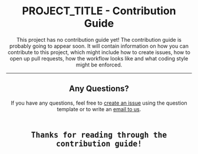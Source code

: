 <h1 align="center" style="padding-top: 2px;">PROJECT_TITLE - Contribution Guide</h1>

<p align="center">
    This project has no contribution guide yet! The contribution guide is probably going to appear soon. It will contain information on how you can contribute to this project, which might include how to create issues, how to open up pull requests, how the workflow looks like and what coding style might be enforced.
</p>

<hr />

<h2 align="center">Any Questions?</h2>

<p align="center">
    If you have any questions, feel free to <a href="https://github.com/AkjoStudios/PROJECT_NAME/issues">create an issue</a> using the question template or to write an <a href="mailto:akjostudios@gmx.net">email to us</a>. <br />
    <br />
</p>

<h2 style="font-size: 24px" align="center"><code>Thanks for reading through the contribution guide!</code></h2>
